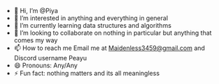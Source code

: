 - 👋 Hi, I’m @Piya
- 👀 I’m interested in anything and everything in general
- 🌱 I’m currently learning data structures and algorithms
- 💞️ I’m looking to collaborate on nothing in particular but anything that comes my way
- 📫 How to reach me Email me at Maidenless3459@gmail.com and Discord username Peayu
- 😄 Pronouns: Any/Any
- ⚡ Fun fact: nothing matters and its all meaningless

<!---
Peayu/Peayu is a ✨ special ✨ repository because its `README.md` (this file) appears on your GitHub profile.
You can click the Preview link to take a look at your changes.
--->
